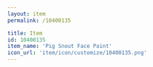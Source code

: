 ```yaml
---
layout: item
permalink: /10400135

title: Item
id: 10400135
item_name: 'Pig Snout Face Paint'
icon_url: 'item/icon/customize/10400135.png'
---
```

